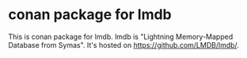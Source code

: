 # conan package for lmdb

This is conan package for lmdb.
lmdb is "Lightning Memory-Mapped Database from Symas".
It's hosted on https://github.com/LMDB/lmdb/.
